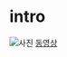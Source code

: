 # intro

![사진](http://cfs7.tistory.com/image/8/tistory/2008/09/16/17/03/48cf68427267b)
[동영상](https://youtu.be/VL4I-qylmkU)
